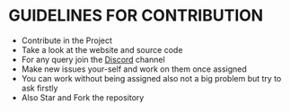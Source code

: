 # GUIDELINES FOR CONTRIBUTION

- Contribute in the Project
- Take a look at the website and source code
- For any query join the [Discord](https://discord.gg/4H2YhNuk) channel 
- Make new issues your-self and work on them once assigned
- You can work without being assigned also not a big problem but try to ask firstly
- Also Star and Fork the repository 